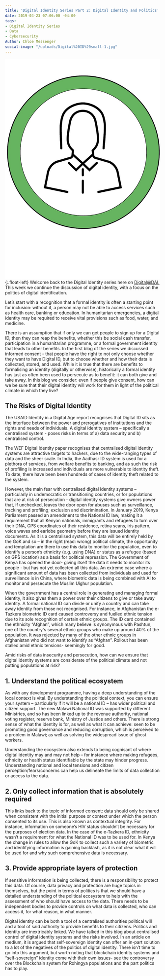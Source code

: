 ```yaml
---
title: 'Digital Identity Series Part 2: Digital Identity and Politics'
date: 2019-04-23 07:06:00 -04:00
tags:
- Digital Identity Series
- Data
- Cybersecurity
Author: Chloe Messenger
social-image: "/uploads/Digital%20ID%20small-1.jpg"
---
```


![Digital ID1.jpg](/uploads/Digital%20ID1.jpg){:.float-left} Welcome back to the Digital Identity series here on [Digital@DAI.](https://dai-global-digital.com/) This week we continue the discussion of digital identity, with a focus on the politics of digital identification.

Let’s start with a recognition that a formal identity is often a starting point for inclusion: without it, a person may not be able to access services such as health care, banking or education. In humanitarian emergencies, a digital identity may be required to receive vital provisions such as food, water, and medicine.

There is an assumption that if only we can get people to sign up for a Digital ID, then they can reap the benefits, whether this be social cash transfer, participation in a humanitarian programme, or a formal government identity that leads to other benefits. In the first blog of the series we discussed informed consent - that people have the right to not only choose whether they want to have Digital ID, but to choose whether and how their data is collected, stored, and used.
While it is true that there are benefits to formalising an identity (digitally or otherwise), historically a formal identity has just as often been used to persecute as to benefit: it can both give and take away. In this blog we consider: even if people give consent, how can we be sure that their digital identity will work for them in light of the political climate in which they live?

<!--more-->

## The Risks of Digital Identity

The USAID Identity in a Digital Age report recognises that Digital ID sits as the interface between the power and prerogatives of institutions and the rights and needs of individuals. A digital identity system – specifically a centralised system - poses risks in terms of a) data security and b) centralised control.

The WEF Digital Identity paper recognises that centralised digital identity systems are attractive targets to hackers, due to the wide-ranging types of data and the sheer scale. In India, the Aadhasr ID system is  used for a plethora of services, from welfare benefits to banking, and as such the risk of profiling is increased and individuals are more vulnerable to identity theft.  To date, there have been been hundreds of cases of identity theft related to the system.

However, the main fear with centralised digital identity systems – particularly in undemocratic or transitioning countries, or for populations that are at risk of persecution -  digital identity systems give owners power that, if unchecked, leaves the door open for abuses such as surveillance, tracking and profiling; exclusion and discrimination. In January 2019, Kenya Parliament passed an amendment to the National ID law, making it a requirement that all Kenyan nationals, immigrants and refugees to turn over their DNA, GPS coordinates of their residence, retina scans, iris pattern, voice waves and earlobe geometry before they are issued identity documents. As it is a centralised system, this data will be entirely held by the GoK and so – in the right (read: wrong) political climate, the opportunity and temptation are there to use this data to monitor the population, even to identify a person’s ethnicity (e.g. using DNA) or status as a refugee (based on GPS location) as a basis for political repression. The Government of Kenya has opened the door- giving itself the data it needs to monitor its people - but has not yet collected all this data. An extreme case where a significant amount of data has been collected from individuals and used for surveillance is in China, where biometric data is being combined with AI to monitor and persecute the Muslim Uighur population.

When the government has a central role in generating and managing formal identity, it also gives them a power over their citizens to give or take away identity. A formal national ID can divide or unify a country and can take away identity from those not recognised. For instance, in Afghanistan the e-Tazkera biometric ID card caused controversy and fuelled ethnic tension due to its sole recognition of certain ethnic groups. The ID card contained the ethnicity “Afghan”, which many believe is synonymous with Pashtun, one of the country's several ethnic groups who make up around 40% of the population. It was rejected by many of the other ethnic groups in Afghanistan who did not want to identify as “Afghan”. Rollout has been stalled amid ethnic tensions- seemingly for good.

Amid risks of data insecurity and persecution, how can we ensure that digital identity systems are considerate of the political climate and not putting populations at risk?

## 1. Understand the political ecosystem

As with any development programme, having a deep understanding of the local context is vital. By understanding the political context, you can ensure your system – particularly if it will be a national ID – has wider political and citizen support. The new Malawi National ID was supported by different Ministries, and so has been linked up to the revenue authority, national voting register, reserve bank, Ministry of Justice and others. There is strong sense of what the identity is for, as well as what it can achieve: seen to be promoting good governance and reducing corruption, which is perceived to a problem in Malawi; as well as solving the widespread issue of ghost workers.

Understanding the ecosystem also extends to being cognisant of where digital identity may and may not help – for instance where making refugees, ethnicity or health status identifiable by the state may hinder progress. Understanding national and local tensions and citizen perception/fears/concerns can help us delineate the limits of data collection or access to the data.

## 2. Only collect information that is absolutely required

This links back to the topic of informed consent: data should only be shared when consistent with the initial purpose or context under which the person consented to its use. This is also known as contextual integrity. For instance, information on someone’s HIV status shouldn’t be necessary for the purposes of election data. In the case of the e-Tazkera ID, ethnicity wasn’t a requirement for what the National ID was to be used for. In Kenya the change in rules to allow the GoK to collect such a variety of biometric and identifying information is gaining backlash, as it is not clear what it will be used for and why such comprehensive data is necessary.

## 3.   Provide appropriate layers of protection

If sensitive information is being collected, there is a responsibility to protect this data. Of course, data privacy and protection are huge topics in themselves, but the point in terms of politics is that we should have a detailed understanding of the political ecosystem to help with the assessment of who should have access to the data. There needs to be independent bodies to provide controls on what data is collected, who can access it, for what reason, in what manner.

Digital identity can be both a tool of a centralised authorities political will and a tool of said authority to provide benefits to their citizens. Politics and identity are inextricably linked. We have talked in this blog about centralised control of digital identity systems and the risks involved. In an article on medium, it is argued that self-sovereign identity can offer an in-part solution to a lot of the negatives of the politics of digital identity. There isn’t time to go into this argument, but worth noting that blockchain identity systems and “self-sovereign” identity come with their own issues- see the controversy over the Blockchain system for Rohingya populations and the part politics has to play.